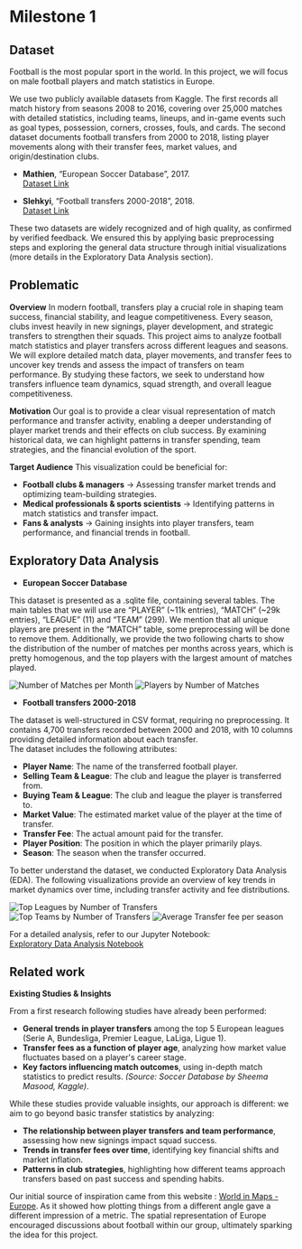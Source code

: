# Milestone 1 

## **Dataset**

Football is the most popular sport in the world. In this project, we will focus on male football players and match statistics in Europe.

We use two publicly available datasets from Kaggle. The first records all match history from seasons 2008 to 2016, covering over 25,000 matches with detailed statistics, including teams, lineups, and in-game events such as goal types, possession, corners, crosses, fouls, and cards. The second dataset documents football transfers from 2000 to 2018, listing player movements along with their transfer fees, market values, and origin/destination clubs. 

- **Mathien**, “European Soccer Database”, 2017.  
   [Dataset Link](https://www.kaggle.com/datasets/hugomathien/soccer)

- **Slehkyi**, “Football transfers 2000-2018”, 2018.  
   [Dataset Link](https://www.kaggle.com/code/slehkyi/football-transfers-2000-2018)


These two datasets are widely recognized and of high quality, as confirmed by verified feedback. We ensured this by applying basic preprocessing steps and exploring the general data structure through initial visualizations (more details in the Exploratory Data Analysis section).

## **Problematic**

**Overview**
In modern football, transfers play a crucial role in shaping team success, financial stability, and league competitiveness. Every season, clubs invest heavily in new signings, player development, and strategic transfers to strengthen their squads.  This project aims to analyze football match statistics and player transfers across different leagues and seasons. We will explore detailed match data, player movements, and transfer fees to uncover key trends and assess the impact of transfers on team performance. By studying these factors, we seek to understand how transfers influence team dynamics, squad strength, and overall league competitiveness.

**Motivation**
Our goal is to provide a clear visual representation of match performance and transfer activity, enabling a deeper understanding of player market trends and their effects on club success. By examining historical data, we can highlight patterns in transfer spending, team strategies, and the financial evolution of the sport.

**Target Audience**
This visualization could be beneficial for:
- **Football clubs & managers** → Assessing transfer market trends and optimizing team-building strategies.
- **Medical professionals & sports scientists** → Identifying patterns in match statistics and transfer impact.
- **Fans & analysts** → Gaining insights into player transfers, team performance, and financial trends in football.

## **Exploratory Data Analysis**

- **European Soccer Database**

This dataset is presented as a .sqlite file, containing several tables. The main tables that we will use are “PLAYER” (~11k entries), “MATCH” (~29k entries), “LEAGUE” (11) and “TEAM” (299). We mention that all unique players are present in the “MATCH” table, some preprocessing will be done to remove them. Additionally, we provide the two following charts to show the distribution of the number of matches per months across years, which is pretty homogenous, and the top players with the largest amount of matches played.

![Number of Matches per Month](../plots/n_matches_accross_years.png)
![Players by Number of Matches](../plots/number_of_matches_per_player.png)

- **Football transfers 2000-2018**

The dataset is well-structured in CSV format, requiring no preprocessing. It contains 4,700 transfers recorded between 2000 and 2018, with 10 columns providing detailed information about each transfer.  
The dataset includes the following attributes:  

   - **Player Name**: The name of the transferred football player.  
  - **Selling Team & League**: The club and league the player is transferred from.  
  - **Buying Team & League**: The club and league the player is transferred to.  
  - **Market Value**: The estimated market value of the player at the time of transfer.  
  - **Transfer Fee**: The actual amount paid for the transfer.  
  - **Player Position**: The position in which the player primarily plays.  
  - **Season**: The season when the transfer occurred.  

To better understand the dataset, we conducted Exploratory Data Analysis (EDA). The following visualizations provide an overview of key trends in market dynamics over time, including transfer activity and fee distributions.

![Top Leagues by Number of Transfers](../plots/top_leagues_by_transfers.png)
![Top Teams by Number of Transfers](../plots/top_teams_by_transfers.png)
![Average Transfer fee per season](../plots/transfer_fee_per_season.png)

For a detailed analysis, refer to our Jupyter Notebook:  
[Exploratory Data Analysis Notebook](analysis.ipynb)


## **Related work**

**Existing Studies & Insights**  

From a first research following studies have already been performed: 
- **General trends in player transfers** among the top 5 European leagues (Serie A, Bundesliga, Premier League, LaLiga, Ligue 1).  
- **Transfer fees as a function of player age**, analyzing how market value fluctuates based on a player's career stage.  
- **Key factors influencing match outcomes**, using in-depth match statistics to predict results. *(Source: Soccer Database by Sheema Masood, Kaggle)*.  

While these studies provide valuable insights, our approach is different: we aim to go beyond basic transfer statistics by analyzing: 
 - **The relationship between player transfers and team performance**, assessing how new signings impact squad success.  
- **Trends in transfer fees over time**, identifying key financial shifts and market inflation.  
- **Patterns in club strategies**, highlighting how different teams approach transfers based on past success and spending habits.  


Our initial source of inspiration came from this website : [World in Maps - Europe](https://worldinmaps.com/europe/). As it showed how plotting things from a different angle gave a different impression of a metric. The spatial representation of Europe encouraged discussions about football within our group, ultimately sparking the idea for this project.

